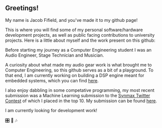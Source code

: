 ## Greetings!  
My name is Jacob Fifield, and you've made it to my github page!

This is where you will find some of my personal software/hardware development projects, as well as public facing contributions to university projects. Here is a little about myself and the work present on this github:

Before starting my journey as a Computer Engineering student I was an Audio Engineer, Stage Technician and Musician.   

A curiosity about what made my audio gear work is what brought me to Computer Engineering, so this github serves as a bit of a playground. To that end, I am currently working on building a DSP engine meant for embedded systems, which you can find [here](https://github.com/Fife/Fife-DSP).

I also enjoy dabbling in some competative programming, my most recent submission was a Machine Learning submission to the [Synmax Twitter Contest](https://synmax.com/home/synmax-twitter-contest/) of which I placed in the top 10. My submission can be found [here](https://github.com/Fife/Proteus-ShipTracker).

I am currently looking for development work! 

:control_knobs: :guitar: 🎶
